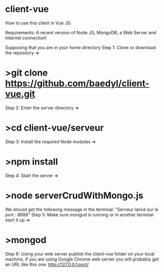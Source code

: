 # client-vue
How to use this client in Vue JS:

Requirements: A recent version  of Node JS, MongoDB, a Web Server and Internet connection!

Supposing that you are in your home directory
Step 1: Clone or download the repository => 
#               >git clone https://github.com/baedyl/client-vue.git 

Step 2: Enter the server directory => 
#               >cd client-vue/serveur

Step 3: Install the required Node modules => 
#               >npm install
Step 4: Start the server => 
#               >node serverCrudWithMongo.js
We should get the following message in the terminal: "Serveur lancé sur le port : 8886"
Step 5: Make sure mongod is running or in another terminal start it up => 
#               >mongod 
Step 6: Using your web server publish the client-vue folder on your local machine, 
        if you are using Google Chrome web server you will probably get an URL like this one: http://127.0.0.1:port/
